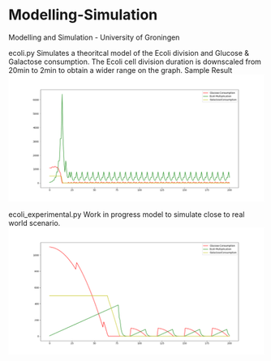 # Modelling-Simulation
Modelling and Simulation - University of Groningen

ecoli.py
  Simulates a theoritcal model of the Ecoli division and Glucose & Galactose consumption.
  The Ecoli cell division duration is downscaled from 20min to 2min to obtain a wider range on the graph.
 Sample Result
 ![](images/Ecoli.png)
 
ecoli_experimental.py
 Work in progress model to simulate close to real world scenario.
 ![](images/Ecoli-Experimental.png)
